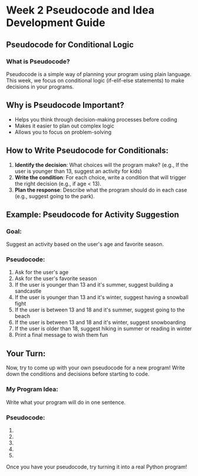 # Week 2 Pseudocode and Idea Development Guide

## Pseudocode for Conditional Logic

### What is Pseudocode?
Pseudocode is a simple way of planning your program using plain language. This week, we focus on conditional logic (if-elif-else statements) to make decisions in your programs.

## Why is Pseudocode Important?
- Helps you think through decision-making processes before coding
- Makes it easier to plan out complex logic
- Allows you to focus on problem-solving

## How to Write Pseudocode for Conditionals:
1. **Identify the decision**: What choices will the program make? (e.g., If the user is younger than 13, suggest an activity for kids)
2. **Write the condition**: For each choice, write a condition that will trigger the right decision (e.g., if age < 13).
3. **Plan the response**: Describe what the program should do in each case (e.g., suggest going to the park).

## Example: Pseudocode for Activity Suggestion

### Goal:
Suggest an activity based on the user's age and favorite season.

### Pseudocode:
1. Ask for the user's age
2. Ask for the user's favorite season
3. If the user is younger than 13 and it's summer, suggest building a sandcastle
4. If the user is younger than 13 and it's winter, suggest having a snowball fight
5. If the user is between 13 and 18 and it's summer, suggest going to the beach
6. If the user is between 13 and 18 and it's winter, suggest snowboarding
7. If the user is older than 18, suggest hiking in summer or reading in winter
8. Print a final message to wish them fun

## Your Turn:
Now, try to come up with your own pseudocode for a new program! Write down the conditions and decisions before starting to code.

### My Program Idea:
Write what your program will do in one sentence.

### Pseudocode:
1. 
2. 
3. 
4. 
5. 

Once you have your pseudocode, try turning it into a real Python program!
